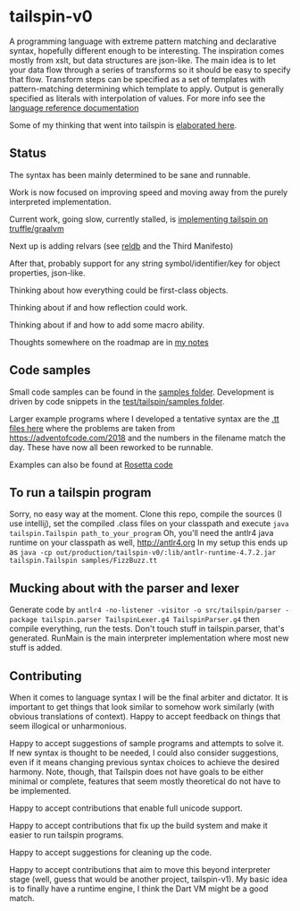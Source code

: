 # tailspin-v0
A programming language with extreme pattern matching and declarative syntax, hopefully different enough to be interesting.
The inspiration comes mostly from xslt, but data structures are json-like. The main idea is to let your data flow through
a series of transforms so it should be easy to specify that flow. Transform steps can be specified as a set of templates with
pattern-matching determining which template to apply. Output is generally specified as literals with interpolation of values.
For more info see the [language reference documentation](TailspinReference.md)

Some of my thinking that went into tailspin is [elaborated here](https://cygni.se/the-perfect-programming-language/).

## Status
The syntax has been mainly determined to be sane and runnable.

Work is now focused on improving speed and moving away from the purely interpreted implementation.

Current work, going slow, currently stalled, is [implementing tailspin on truffle/graalvm](https://github.com/tobega/tailspin-truffle)

Next up is adding relvars (see [reldb](https://reldb.org) and the Third Manifesto)

After that, probably support for any string symbol/identifier/key for object properties, json-like.

Thinking about how everything could be first-class objects.

Thinking about if and how reflection could work.

Thinking about if and how to add some macro ability.

Thoughts somewhere on the roadmap are in [my notes](notes.txt)

## Code samples
Small code samples can be found in the [samples folder](https://github.com/tobega/tailspin-v0/tree/master/samples).
Development is driven by code snippets in the [test/tailspin/samples folder](https://github.com/tobega/tailspin-v0/tree/master/test/tailspin/samples).

Larger example programs where I developed a tentative syntax are the [.tt files here](https://github.com/tobega/aoc2018) where the
problems are taken from https://adventofcode.com/2018 and the numbers in the filename match the day. These have now all been reworked to
be runnable.

Examples can also be found at [Rosetta code](http://www.rosettacode.org/wiki/Category:Tailspin)

## To run a tailspin program
Sorry, no easy way at the moment. Clone this repo, compile the sources (I use intellij), set the compiled .class files on your
classpath and execute `java tailspin.Tailspin path_to_your_program`
Oh, you'll need the antlr4 java runtime on your classpath as well, http://antlr4.org
In my setup this ends up as `java -cp out/production/tailspin-v0/:lib/antlr-runtime-4.7.2.jar tailspin.Tailspin samples/FizzBuzz.tt`

## Mucking about with the parser and lexer
Generate code by
`antlr4 -no-listener -visitor -o src/tailspin/parser -package tailspin.parser TailspinLexer.g4 TailspinParser.g4`
then compile everything, run the tests.
Don't touch stuff in tailspin.parser, that's generated. RunMain is the
main interpreter implementation where most new stuff is added.

## Contributing
When it comes to language syntax I will be the final arbiter and dictator. It is
important to get things that look similar to somehow work similarly
(with obvious translations of context). Happy to accept feedback on things that seem illogical
or unharmonious.

Happy to accept suggestions of sample programs and attempts to solve it. If new syntax is thought
to be needed, I could also consider suggestions, even if it means changing previous syntax
choices to achieve the desired harmony. Note, though, that Tailspin does not have goals to be either
minimal or complete, features that seem mostly theoretical do not have to be implemented.

Happy to accept contributions that enable full unicode support.

Happy to accept contributions that fix up the build system and make it easier to run tailspin programs.

Happy to accept suggestions for cleaning up the code.

Happy to accept contributions that aim to move this beyond interpreter stage (well, guess that would be another project, tailspin-v1).
My basic idea is to finally have a runtime engine, I think the Dart VM might be a good match.
